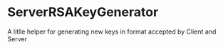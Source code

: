 ServerRSAKeyGenerator
=================
A litlle helper for generating new keys in format accepted by Client and Server